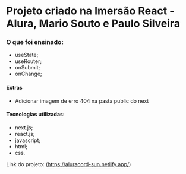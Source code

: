 # Projeto criado na Imersão React - Alura, Mario Souto e Paulo Silveira

### O que foi ensinado:

- useState;
- useRouter;
- onSubmit;
- onChange;

#### Extras

- Adicionar imagem de erro 404 na pasta public do next
#### Tecnologias utilizadas: 

- next.js;
- react.js;
- javascript;
- html;
- css.

Link do projeto: (https://aluracord-sun.netlify.app/)
